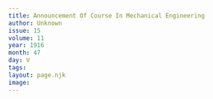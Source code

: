 ```yaml
---
title: Announcement Of Course In Mechanical Engineering
author: Unknown
issue: 15
volume: 11
year: 1916
month: 47
day: V
tags:
layout: page.njk
image:
---
```





